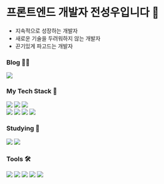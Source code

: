 # 프론트엔드 개발자 전성우입니다 🧐
- 지속적으로 성장하는 개발자
- 새로운 기술을 두려워하지 않는 개발자
- 끈기있게 파고드는 개발자

### Blog ✍🏻
<div>
  <a href="https://velog.io/@castillou/posts">
    <img src="https://img.shields.io/badge/Velog-20C997?style=for-the-badge&logo=Velog&logoColor=FFFFFF&link=https://velog.io/@castillou/posts" />
  </a>
</div>

### My Tech Stack 🧩
<div>
  <img src="https://img.shields.io/badge/HTML-E34F26.svg?style=for-the-badge&logo=html5&logoColor=FFFFFF" />
  <img src="https://img.shields.io/badge/CSS-1572B6.svg?style=for-the-badge&logo=css3&logoColor=FFFFFF" />
  <img src="https://img.shields.io/badge/Javascript-F7DF1E.svg?style=for-the-badge&logo=javascript&logoColor=20232A" />
</div>
<div>
  <img src="https://img.shields.io/badge/React-20232a.svg?style=for-the-badge&logo=react&logoColor=61DAFB" />
  <img src="https://img.shields.io/badge/React%20Query-FF4154?style=for-the-badge&logo=reactquery&logoColor=FFFFFF" />
  <img src="https://img.shields.io/badge/Styled%20Components-DB7093.svg?style=for-the-badge&logo=styled-components&logoColor=FFFFFF" />
  <img src="https://img.shields.io/badge/Vite-646CFF.svg?style=for-the-badge&logo=vite&logoColor=FFFFFF" /> 
</div>

### Studying 🔎
<div>
  <img src="https://img.shields.io/badge/Redux-764ABC?style=for-the-badge&logo=redux&logoColor=FFFFFF" />
  <img src="https://img.shields.io/badge/NextJs-%20%23000000?style=for-the-badge&logo=Next.js&logoColor=white" />
</div>

### Tools 🛠️
<div>
  <img src="https://img.shields.io/badge/Figma-F24E1E.svg?style=for-the-badge&logo=figma&logoColor=FFFFFF" />
  <img src="https://img.shields.io/badge/Git-F05033?style=for-the-badge&logo=git&logoColor=FFFFFF" />
  <img src="https://img.shields.io/badge/Github-181717?style=for-the-badge&logo=github&logoColor=FFFFFF" />
  <img src="https://img.shields.io/badge/adobe%20photoshop-%2331A8FF?style=for-the-badge&logo=adobephotoshop&logoColor=white" />
  <img src="https://img.shields.io/badge/adobe%20illustrator-%23FF9A00?style=for-the-badge&logo=adobeillustrator&logoColor=white" />
<div/>

  

  
